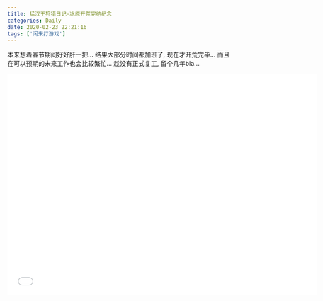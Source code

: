 ```yaml
---
title: 猛汉王狩猎日记-冰原开荒完结纪念
categories: Daily
date: 2020-02-23 22:21:16
tags: ['闲来打游戏']
---
```



本来想着春节期间好好肝一把... 结果大部分时间都加班了, 现在才开荒完毕... 而且在可以预期的未来工作也会比较繁忙... 趁没有正式复工, 留个几年bia...

<iframe src="//player.bilibili.com/player.html?aid=91147423&cid=155618081&page=1" width="700" height="500" scrolling="no" border="0" frameborder="no" framespacing="0" allowfullscreen="true"> </iframe>
<!-- 摘要部分 -->
<!-- more -->
